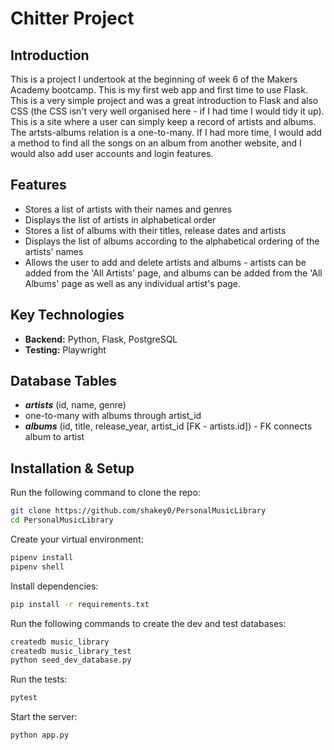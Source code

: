 # Chitter Project

## Introduction
This is a project I undertook at the beginning of week 6 of the Makers Academy bootcamp. This is my first web app and first time to use Flask. This is a very simple project and was a great introduction to Flask and also CSS (the CSS isn't very well organised here - if I had time I would tidy it up).
This is a site where a user can simply keep a record of artists and albums. The artsts-albums relation is a one-to-many. If I had more time, I would add a method to find all the songs on an album from another website, and I would also add user accounts and login features.

## Features

- Stores a list of artists with their names and genres
- Displays the list of artists in alphabetical order
- Stores a list of albums with their titles, release dates and artists
- Displays the list of albums according to the alphabetical ordering of the artists' names
- Allows the user to add and delete artists and albums - artists can be added from the 'All Artists' page, and albums can be added from the 'All Albums' page as well as any individual artist's page.

## Key Technologies

- **Backend:** Python, Flask, PostgreSQL
- **Testing:** Playwright

## Database Tables

- ***artists*** (id, name, genre)
- one-to-many with albums through artist_id
- ***albums*** (id, title, release_year, artist_id [FK - artists.id]) - FK connects album to artist

## Installation & Setup

Run the following command to clone the repo:
```bash
git clone https://github.com/shakey0/PersonalMusicLibrary
cd PersonalMusicLibrary
```

Create your virtual environment:
```bash
pipenv install
pipenv shell
```

Install dependencies:
```bash
pip install -r requirements.txt
```

Run the following commands to create the dev and test databases:
```bash
createdb music_library
createdb music_library_test
python seed_dev_database.py
```

Run the tests:
```bash
pytest
```

Start the server:
```bash
python app.py
```